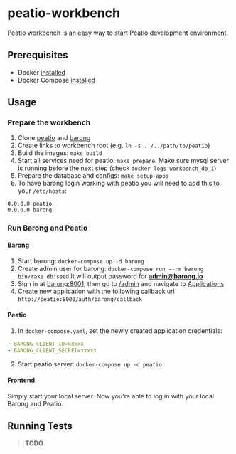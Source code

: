 # peatio-workbench

Peatio workbench is an easy way to start Peatio development environment.

## Prerequisites

- Docker [installed](https://docs.docker.com/engine/installation/)
- Docker Compose [installed](https://docs.docker.com/compose/install/)

## Usage

### Prepare the workbench

1. Clone [peatio](https://github.com/rubykube/peatio) and [barong](https://github.com/rubykube/barong)
2. Create links to workbench root (e.g. `ln -s ../../path/to/peatio`)
3. Build the images: `make build`
4. Start all services need for peatio: `make prepare`. Make sure mysql server
   is running before the next step (check `docker logs workbench_db_1`)
5. Prepare the database and configs: `make setup-apps`
5. To have barong login working with peatio you will need to add this to your `/etc/hosts`:

```
0.0.0.0 peatio
0.0.0.0 barong
```

### Run Barong and Peatio

#### Barong

1. Start barong: `docker-compose up -d barong`
2. Create admin user for barong: `docker-compose run --rm barong bin/rake db:seed`
   It will output password for **admin@barong.io**
3. Sign in at [barong:8001](http://barong:8001), then go to [/admin](http://barong:8001/admin)
   and navigate to [Applications](http://barong:8001/oauth/applications)
4. Create new application with the following callback url `http://peatio:8000/auth/barong/callback`

#### Peatio

1. In `docker-compose.yaml`, set the newly created application credentials:

```yaml
- BARONG_CLIENT_ID=xxxxx
- BARONG_CLIENT_SECRET=xxxxx
```

2. Start peatio server: `docker-compose up -d peatio`

#### Frontend

Simply start your local server. Now you're able to log in with your local Barong and Peatio.

## Running Tests

>**TODO**
